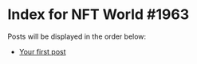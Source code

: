 # Index for NFT World #1963
Posts will be displayed in the order below:

- [Your first post](./001-first.md)

